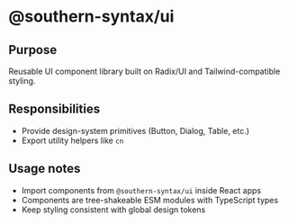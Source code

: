 # @southern-syntax/ui

## Purpose
Reusable UI component library built on Radix/UI and Tailwind-compatible styling.

## Responsibilities
- Provide design-system primitives (Button, Dialog, Table, etc.)
- Export utility helpers like `cn`

## Usage notes
- Import components from `@southern-syntax/ui` inside React apps
- Components are tree-shakeable ESM modules with TypeScript types
- Keep styling consistent with global design tokens
